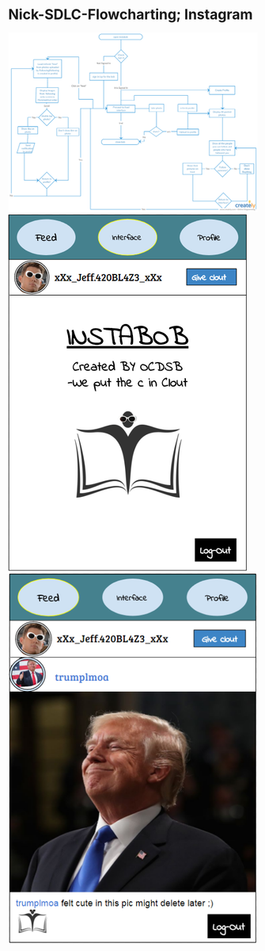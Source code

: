# Nick-SDLC-Flowcharting; Instagram
![app flowchart](https://github.com/nikdotexe/Nick-SDLC-Flowcharting/blob/master/compsci.png)
![jeff](https://github.com/nikdotexe/Nick-SDLC-Flowcharting/blob/master/more%20flowcharting%20stuff.PNG)
![yuh](https://github.com/nikdotexe/Nick-SDLC-Flowcharting/blob/master/yuh.PNG)
